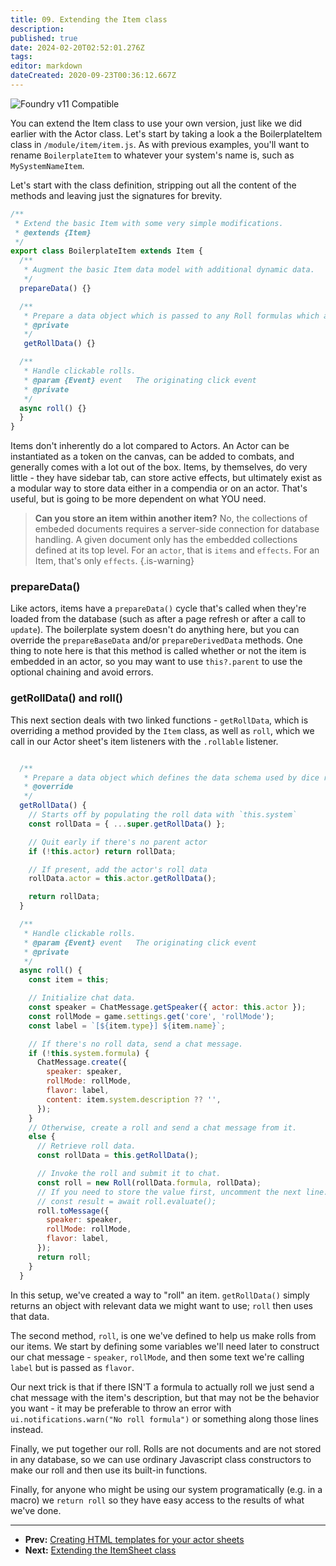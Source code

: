 ```yaml
---
title: 09. Extending the Item class
description: 
published: true
date: 2024-02-20T02:52:01.276Z
tags: 
editor: markdown
dateCreated: 2020-09-23T00:36:12.667Z
---
```


![Foundry v11 Compatible](https://img.shields.io/badge/Foundry-v11%20Compatible-blue)

You can extend the Item class to use your own version, just like we did earlier with the Actor class. Let's start by taking a look a the BoilerplateItem class in `/module/item/item.js`. As with previous examples, you'll want to rename `BoilerplateItem` to whatever your system's name is, such as `MySystemNameItem`.

Let's start with the class definition, stripping out all the content of the methods and leaving just the signatures for brevity.

```js
/**
 * Extend the basic Item with some very simple modifications.
 * @extends {Item}
 */
export class BoilerplateItem extends Item {
  /**
   * Augment the basic Item data model with additional dynamic data.
   */
  prepareData() {}

  /**
   * Prepare a data object which is passed to any Roll formulas which are created related to this Item
   * @private
   */
   getRollData() {}

  /**
   * Handle clickable rolls.
   * @param {Event} event   The originating click event
   * @private
   */
  async roll() {}
  }
}

```

Items don't inherently do a lot compared to Actors. An Actor can be instantiated as a token on the canvas, can be added to combats, and generally comes with a lot out of the box. Items, by themselves, do very little - they have sidebar tab, can store active effects, but ultimately exist as a modular way to store data either in a compendia or on an actor. That's useful, but is going to be more dependent on what YOU need.

> **Can you store an item within another item?**
> No, the collections of embeded documents requires a server-side connection for database handling. A given document only has the embedded collections defined at its top level. For an `actor`, that is `items` and `effects`. For an Item, that's only `effects`.
{.is-warning}

### prepareData()

Like actors, items have a `prepareData()` cycle that's called when they're loaded from the database (such as after a page refresh or after a call to `update`). The boilerplate system doesn't do anything here, but you can override the `prepareBaseData` and/or `prepareDerivedData` methods. One thing to note here is that this method is called whether or not the item is embedded in an actor, so you may want to use `this?.parent` to use the optional chaining and avoid errors.

### getRollData() and roll()

This next section deals with two linked functions - `getRollData`, which is overriding a method provided by the `Item` class, as well as `roll`, which we call in our Actor sheet's item listeners with the `.rollable` listener.

```js

  /**
   * Prepare a data object which defines the data schema used by dice roll commands against this Item
   * @override
   */
  getRollData() {
    // Starts off by populating the roll data with `this.system`
    const rollData = { ...super.getRollData() };

    // Quit early if there's no parent actor
    if (!this.actor) return rollData;

    // If present, add the actor's roll data
    rollData.actor = this.actor.getRollData();

    return rollData;
  }

  /**
   * Handle clickable rolls.
   * @param {Event} event   The originating click event
   * @private
   */
  async roll() {
    const item = this;

    // Initialize chat data.
    const speaker = ChatMessage.getSpeaker({ actor: this.actor });
    const rollMode = game.settings.get('core', 'rollMode');
    const label = `[${item.type}] ${item.name}`;

    // If there's no roll data, send a chat message.
    if (!this.system.formula) {
      ChatMessage.create({
        speaker: speaker,
        rollMode: rollMode,
        flavor: label,
        content: item.system.description ?? '',
      });
    }
    // Otherwise, create a roll and send a chat message from it.
    else {
      // Retrieve roll data.
      const rollData = this.getRollData();

      // Invoke the roll and submit it to chat.
      const roll = new Roll(rollData.formula, rollData);
      // If you need to store the value first, uncomment the next line.
      // const result = await roll.evaluate();
      roll.toMessage({
        speaker: speaker,
        rollMode: rollMode,
        flavor: label,
      });
      return roll;
    }
  }
```

In this setup, we've created a way to "roll" an item. `getRollData()` simply returns an object with relevant data we might want to use; `roll` then uses that data.

The second method, `roll`, is one we've defined to help us make rolls from our items. We start by defining some variables we'll need later to construct our chat message - `speaker`, `rollMode`, and then some text we're calling `label` but is passed as `flavor`. 

Our next trick is that if there ISN'T a formula to actually roll we just send a chat message with the item's description, but that may not be the behavior you want - it may be preferable to throw an error with `ui.notifications.warn("No roll formula")` or something along those lines instead.

Finally, we put together our roll. Rolls are not documents and are not stored in any database, so we can use ordinary Javascript class constructors to make our roll and then use its built-in functions. 

Finally, for anyone who might be using our system programatically (e.g. in a macro) we `return roll` so they have easy access to the results of what we've done.

---

* **Prev:** [Creating HTML templates for your actor sheets](https://foundryvtt.wiki/en/development/guides/SD-tutorial/SD08-Creating-HTML-templates-for-your-actor-sheets)
* **Next:** [Extending the ItemSheet class](https://foundryvtt.wiki/en/development/guides/SD-tutorial/SD10-Extending-the-ItemSheet-class)